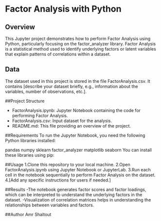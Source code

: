 # Factor Analysis with Python

## Overview
This Jupyter project demonstrates how to perform Factor Analysis using Python, particularly focusing on the factor_analyzer library. Factor Analysis is a statistical method used to identify underlying factors or latent variables that explain patterns of correlations within a dataset.

## Data
The dataset used in this project is stored in the file FactorAnalysis.csv. It contains [describe your dataset briefly, e.g., information about the variables, number of observations, etc.].

##Project Structure
- FactorAnalysis.ipynb: Jupyter Notebook containing the code for performing Factor Analysis.
- FactorAnalysis.csv: Input dataset for the analysis.
- README.md: This file providing an overview of the project.

##Requirements
To run the Jupyter Notebook, you need the following Python libraries installed:

pandas
numpy
sklearn
factor_analyzer
matplotlib
seaborn
You can install these libraries using pip:

##Usage
1.Clone this repository to your local machine.
2.Open FactorAnalysis.ipynb using Jupyter Notebook or JupyterLab.
3.Run each cell in the notebook sequentially to perform Factor Analysis on the dataset.
4.[Add any specific instructions for users if needed.]

##Results
-The notebook generates factor scores and factor loadings, which can be interpreted to understand the underlying factors in the dataset.
-Visualization of correlation matrices helps in understanding the relationships between variables and factors.

##Author
Amr Shaltout

